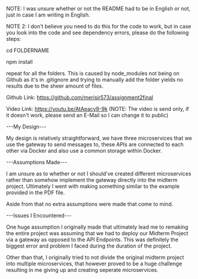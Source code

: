 NOTE: I was unsure whether or not the README had to be in English or not, just in case I am writing in English.

NOTE 2: I don't believe you need to do this for the code to work, but in case you look into the code and see dependency errors, please do the following steps:

cd FOLDERNAME

npm install

repeat for all the folders. This is caused by node_modules not being on Github as it's in .gitignore and trying to manually add the folder yields no results due to the sheer amount of files.


Github Link:
https://github.com/merisir573/assignment2final

Video Link:
https://youtu.be/AtAeacy9-9k (NOTE: The video is send only, if it doesn't work, please send an E-Mail so I can change it to public)

---My Design---

My design is relatively straightforward, we have three microservices that we use the gateway to send messages to, these APIs are connected to each other via Docker and also use a common storage within Docker.

---Assumptions Made---

I am unsure as to whether or not I should've created different microservices rather than somehow implement the gateway directly into the midterm project. Ultimately I went with making something similar to the example provided in the PDF file.

Aside from that no extra assumptions were made that come to mind.

---Issues I Encountered---

One huge assumption I originally made that ultimately lead me to remaking the entire project was assuming that we had to deploy our Midterm Project via a gateway as opposed to the API Endpoints. This was definitely the biggest error and problem I faced during the duration of the project.

Other than that, I originally tried to not divide the original midterm project into multiple microservices, that however proved to be a huge challenge resulting in me giving up and creating seperate microservices.
